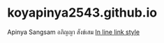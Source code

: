 # koyapinya2543.github.io
Apinya Sangsam อภิญญา สังข์เสม 
[In line link style](https://koyapinya2543.github.io/ "Go to page2")
